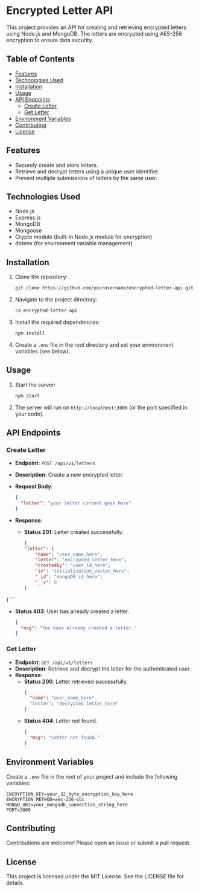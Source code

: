 
# Encrypted Letter API

This project provides an API for creating and retrieving encrypted letters using Node.js and MongoDB. The letters are encrypted using AES-256 encryption to ensure data security.

## Table of Contents

- [Features](#features)
- [Technologies Used](#technologies-used)
- [Installation](#installation)
- [Usage](#usage)
- [API Endpoints](#api-endpoints)
  - [Create Letter](#create-letter)
  - [Get Letter](#get-letter)
- [Environment Variables](#environment-variables)
- [Contributing](#contributing)
- [License](#license)

## Features

- Securely create and store letters.
- Retrieve and decrypt letters using a unique user identifier.
- Prevent multiple submissions of letters by the same user.

## Technologies Used

- Node.js
- Express.js
- MongoDB
- Mongoose
- Crypto module (built-in Node.js module for encryption)
- dotenv (for environment variable management)

## Installation

1. Clone the repository:

   ```bash
   git clone https://github.com/yourusername/encrypted-letter-api.git
   ```

2. Navigate to the project directory:

   ```bash
   cd encrypted-letter-api
   ```

3. Install the required dependencies:

   ```bash
   npm install
   ```

4. Create a `.env` file in the root directory and set your environment variables (see below).

## Usage

1. Start the server:

   ```bash
   npm start
   ```

2. The server will run on `http://localhost:3000` (or the port specified in your code).

## API Endpoints

### Create Letter

- **Endpoint**: `POST /api/v1/letters`
- **Description**: Create a new encrypted letter.
- **Request Body**:
  ```json
  {
    "letter": "your letter content goes here"
  }
  ```

- **Response**:
  - **Status 201**: Letter created successfully.
    ```json
    {
    "letter": {
        "name": "user_name_here",
        "letter": "encrypted_letter_here",
        "createdBy": "user_id_here",
        "iv": "initialization_vector_here",
        "_id": "mongoDB_id_here",
        "__v": 0
    }
}
    ```
  - **Status 403**: User has already created a letter.
    ```json
    {
      "msg": "You have already created a letter."
    }
    ```

### Get Letter

- **Endpoint**: `GET /api/v1/letters`
- **Description**: Retrieve and decrypt the letter for the authenticated user.
- **Response**:
  - **Status 200**: Letter retrieved successfully.
    ```json
    {
      "name": "user_name_here"
      "letter": "decrypted_letter_here"
    }
    ```
  - **Status 404**: Letter not found.
    ```json
    {
      "msg": "Letter not found."
    }
    ```

## Environment Variables

Create a `.env` file in the root of your project and include the following variables:

```
ENCRYPTION_KEY=your_32_byte_encryption_key_here
ENCRYPTION_METHOD=aes-256-cbc
MONGO_URI=your_mongodb_connection_string_here
PORT=3000
```

## Contributing

Contributions are welcome! Please open an issue or submit a pull request.

## License

This project is licensed under the MIT License. See the LICENSE file for details.
